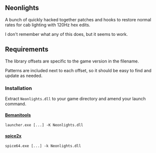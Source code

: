 ## Neonlights

A bunch of quickly hacked together patches and hooks to restore normal rates for cab lighting with 120Hz hex edits.

I don't remember what any of this does, but it seems to work.

## Requirements

The library offsets are specific to the game version in the filename.

Patterns are included next to each offset, so it should be easy to find and update as needed.

### Installation

Extract `Neonlights.dll` to your game directory and amend your launch command.

#### [Bemanitools](https://github.com/djhackersdev/bemanitools)

```
launcher.exe [...] -K Neonlights.dll
```

#### [spice2x](https://spice2x.github.io)

```
spice64.exe [...] -k Neonlights.dll
```